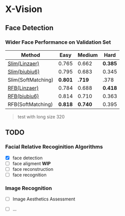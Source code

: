 # X-Vision

## Face Detection

### Wider Face Performance on Validation Set
 
 | Method             | Easy      | Medium    | Hard      |
 | ------------------ | --------- | --------- | --------- |
 | [Slim(Linzaer)][1] | 0.765     | 0.662     | **0.385** |
 | [Slim(biubiu6)][2] | 0.795     | 0.683     | 0.345     |
 | Slim(SoftMatching) | **0.801** | **.719**  | .378      |
 | [RFB(Linzaer)][1]  | 0.784     | 0.688     | **0.418** |
 | [RFB(biubiu6)][2]  | 0.814     | 0.710     | 0.363     |
 | RFB(SoftMatching)  | **0.818** | **0.740** | 0.395     |

> test with long size 320

## TODO

### Facial Relative Recoginition Algorithms

- [x] face detection
- [ ] face aligment **WIP**
- [ ] face reconstruction
- [ ] face recognition

### Image Recognition 

- [ ] Image Aesthetics Assessment
- [ ] ...



[1]: Ultra-Light-Fast-Generic-Face-Detector-1MB
[2]: https://github.com/biubug6/Face-Detector-1MB-with-landmark
[google cloud]: https://drive.google.com/open?id=11UGV3nbVv1x9IC--_tK3Uxf7hA6rlbsS
[baidu cloud]: https://pan.baidu.com/s/1jIp9t30oYivrAvrgUgIoLQ
[WiderFace-Evaluation]: https://github.com/wondervictor/WiderFace-Evaluation